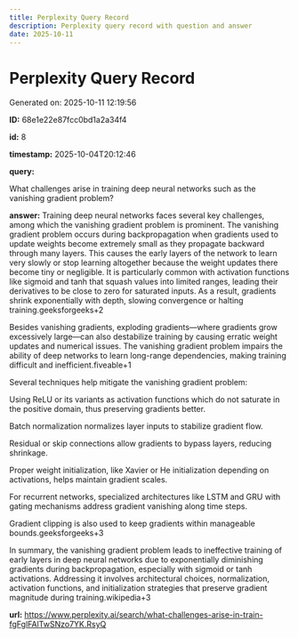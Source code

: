 ```yaml
---
title: Perplexity Query Record
description: Perplexity query record with question and answer
date: 2025-10-11
---
```


# Perplexity Query Record

Generated on: 2025-10-11 12:19:56

**ID:** 68e1e22e87fcc0bd1a2a34f4

**id:** 8

**timestamp:** 2025-10-04T20:12:46

**query:**

What challenges arise in training deep neural networks such as the vanishing gradient problem?

**answer:** Training deep neural networks faces several key challenges, among which the vanishing gradient problem is prominent. The vanishing gradient problem occurs during backpropagation when gradients used to update weights become extremely small as they propagate backward through many layers. This causes the early layers of the network to learn very slowly or stop learning altogether because the weight updates there become tiny or negligible. It is particularly common with activation functions like sigmoid and tanh that squash values into limited ranges, leading their derivatives to be close to zero for saturated inputs. As a result, gradients shrink exponentially with depth, slowing convergence or halting training.geeksforgeeks+2

Besides vanishing gradients, exploding gradients—where gradients grow excessively large—can also destabilize training by causing erratic weight updates and numerical issues. The vanishing gradient problem impairs the ability of deep networks to learn long-range dependencies, making training difficult and inefficient.fiveable+1

Several techniques help mitigate the vanishing gradient problem:

Using ReLU or its variants as activation functions which do not saturate in the positive domain, thus preserving gradients better.

Batch normalization normalizes layer inputs to stabilize gradient flow.

Residual or skip connections allow gradients to bypass layers, reducing shrinkage.

Proper weight initialization, like Xavier or He initialization depending on activations, helps maintain gradient scales.

For recurrent networks, specialized architectures like LSTM and GRU with gating mechanisms address gradient vanishing along time steps.

Gradient clipping is also used to keep gradients within manageable bounds.geeksforgeeks+3

In summary, the vanishing gradient problem leads to ineffective training of early layers in deep neural networks due to exponentially diminishing gradients during backpropagation, especially with sigmoid or tanh activations. Addressing it involves architectural choices, normalization, activation functions, and initialization strategies that preserve gradient magnitude during training.wikipedia+3

**url:** https://www.perplexity.ai/search/what-challenges-arise-in-train-fgFglFAlTwSNzo7YK.RsyQ


